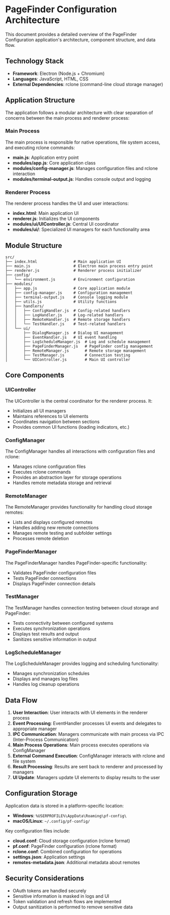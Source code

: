 # PageFinder Configuration Architecture

This document provides a detailed overview of the PageFinder Configuration application's architecture, component structure, and data flow.

## Technology Stack

- **Framework**: Electron (Node.js + Chromium)
- **Languages**: JavaScript, HTML, CSS
- **External Dependencies**: rclone (command-line cloud storage manager)

## Application Structure

The application follows a modular architecture with clear separation of concerns between the main process and renderer process:

### Main Process

The main process is responsible for native operations, file system access, and executing rclone commands:

- **main.js**: Application entry point
- **modules/app.js**: Core application class
- **modules/config-manager.js**: Manages configuration files and rclone interaction
- **modules/terminal-output.js**: Handles console output and logging

### Renderer Process

The renderer process handles the UI and user interactions:

- **index.html**: Main application UI
- **renderer.js**: Initializes the UI components
- **modules/ui/UIController.js**: Central UI coordinator
- **modules/ui/**: Specialized UI managers for each functionality area

## Module Structure

```
src/
├── index.html                # Main application UI
├── main.js                   # Electron main process entry point
├── renderer.js               # Renderer process initializer
├── config/
│   └── environment.js        # Environment configuration
├── modules/
│   ├── app.js                # Core application module
│   ├── config-manager.js     # Configuration management
│   ├── terminal-output.js    # Console logging module
│   ├── utils.js              # Utility functions
│   ├── handlers/
│   │   ├── ConfigHandler.js  # Config-related handlers
│   │   ├── LogHandler.js     # Log-related handlers
│   │   ├── RemoteHandler.js  # Remote storage handlers
│   │   └── TestHandler.js    # Test-related handlers
│   └── ui/
│       ├── DialogManager.js  # Dialog UI management
│       ├── EventHandler.js   # UI event handling
│       ├── LogScheduleManager.js  # Log and schedule management
│       ├── PageFinderManager.js   # PageFinder config management
│       ├── RemoteManager.js       # Remote storage management
│       ├── TestManager.js         # Connection testing
│       └── UIController.js        # Main UI controller
```

## Core Components

### UIController

The UIController is the central coordinator for the renderer process. It:
- Initializes all UI managers
- Maintains references to UI elements
- Coordinates navigation between sections
- Provides common UI functions (loading indicators, etc.)

### ConfigManager

The ConfigManager handles all interactions with configuration files and rclone:
- Manages rclone configuration files
- Executes rclone commands
- Provides an abstraction layer for storage operations
- Handles remote metadata storage and retrieval

### RemoteManager

The RemoteManager provides functionality for handling cloud storage remotes:
- Lists and displays configured remotes
- Handles adding new remote connections
- Manages remote testing and subfolder settings
- Processes remote deletion

### PageFinderManager

The PageFinderManager handles PageFinder-specific functionality:
- Validates PageFinder configuration files
- Tests PageFinder connections
- Displays PageFinder connection details

### TestManager

The TestManager handles connection testing between cloud storage and PageFinder:
- Tests connectivity between configured systems
- Executes synchronization operations
- Displays test results and output
- Sanitizes sensitive information in output

### LogScheduleManager

The LogScheduleManager provides logging and scheduling functionality:
- Manages synchronization schedules
- Displays and manages log files
- Handles log cleanup operations

## Data Flow

1. **User Interaction**: User interacts with UI elements in the renderer process
2. **Event Processing**: EventHandler processes UI events and delegates to appropriate manager
3. **IPC Communication**: Managers communicate with main process via IPC (Inter-Process Communication)
4. **Main Process Operations**: Main process executes operations via ConfigManager
5. **External Command Execution**: ConfigManager interacts with rclone and file system
6. **Result Processing**: Results are sent back to renderer and processed by managers
7. **UI Update**: Managers update UI elements to display results to the user

## Configuration Storage

Application data is stored in a platform-specific location:
- **Windows**: `%USERPROFILE%\AppData\Roaming\pf-config\`
- **macOS/Linux**: `~/.config/pf-config/`

Key configuration files include:
- **cloud.conf**: Cloud storage configuration (rclone format)
- **pf.conf**: PageFinder configuration (rclone format)
- **rclone.conf**: Combined configuration for operations
- **settings.json**: Application settings
- **remotes-metadata.json**: Additional metadata about remotes

## Security Considerations

- OAuth tokens are handled securely
- Sensitive information is masked in logs and UI
- Token validation and refresh flows are implemented
- Output sanitization is performed to remove sensitive data